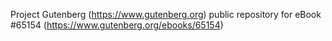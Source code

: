 Project Gutenberg (https://www.gutenberg.org) public repository for eBook #65154 (https://www.gutenberg.org/ebooks/65154)
